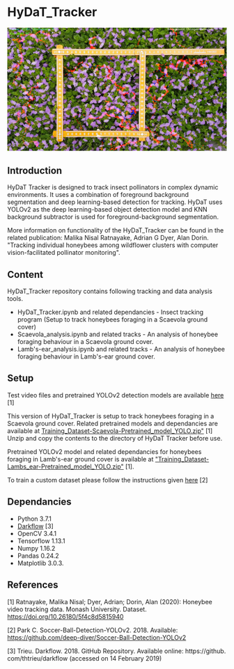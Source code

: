 # HyDaT_Tracker

![](/images/tracks.png)

## Introduction

HyDaT Tracker is designed to track insect pollinators in complex dynamic environments. It uses a combination of foreground background segmentation and deep learning-based detection for tracking. HyDaT uses YOLOv2 as the deep learning-based object detection model and KNN background subtractor is used for foreground-background segmentation. 

More information on functionality of the HyDaT_Tracker can be found in the related publication: Malika Nisal Ratnayake, Adrian G Dyer, Alan Dorin. "Tracking individual honeybees among wildflower clusters with computer vision-facilitated pollinator monitoring".

## Content

HyDaT_Tracker repository contains following tracking and data analysis tools.
* HyDaT_Tracker.ipynb and related dependancies - Insect tracking program (Setup to track honeybees foraging in a Scaevola ground cover)
* Scaevola_analysis.ipynb and related tracks - An analysis of honeybee foraging behaviour in a Scaevola ground cover.
* Lamb's-ear_analysis.ipynb and related tracks - An analysis of honeybee foraging behaviour in Lamb's-ear ground cover.
 
## Setup

Test video files and pretrained YOLOv2 detection models are available [here](https://doi.org/10.26180/5f4c8d5815940) [1]

This version of HyDaT_Tracker is setup to track honeybees foraging in a Scaevola ground cover. Related pretrained models and dependancies are available at [Training_Dataset-Scaevola-Pretrained_model_YOLO.zip"](https://doi.org/10.26180/5f4c8d5815940) [1] Unzip and copy the contents to the directory of HyDaT Tracker before use.

Pretrained YOLOv2 model and related dependancies for honeybees foraging in Lamb's-ear ground cover is available at  ["Training_Dataset-Lambs_ear-Pretrained_model_YOLO.zip"](https://doi.org/10.26180/5f4c8d5815940) [1].

To train a custom dataset please follow the instructions given [here](https://github.com/deep-diver/Soccer-Ball-Detection-YOLOv2) [2]

## Dependancies

* Python 3.7.1
* [Darkflow](https://github.com/thtrieu/darkflow) [3] 
* OpenCV 3.4.1
* Tensorflow 1.13.1
* Numpy 1.16.2
* Pandas 0.24.2 
* Matplotlib 3.0.3.

## References

[1] Ratnayake, Malika Nisal; Dyer, Adrian; Dorin, Alan (2020): Honeybee video tracking data. Monash University. Dataset. https://doi.org/10.26180/5f4c8d5815940

[2] Park C. Soccer-Ball-Detection-YOLOv2. 2018. Available: https://github.com/deep-diver/Soccer-Ball-Detection-YOLOv2

[3] Trieu. Darkflow. 2018. GitHub Repository. Available online: https://github. com/thtrieu/darkflow (accessed on 14 February 2019)

